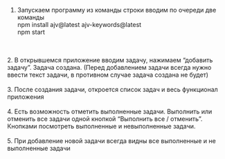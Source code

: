 1.	Запускаем программу из команды строки вводим по очереди две команды
	</br>
     npm install ajv@latest ajv-keywords@latest
  	</br>
    npm start
</br>
</br>
2.	В открывшемся приложение вводим задачу, нажимаем “добавить задачу”. Задача создана. (Перед добавлением задачи всегда нужно ввести текст задачи, в противном случае задача создана не будет)
</br>
</br>
3.	После создания задачи, откроется список задач и весь функционал приложения
</br>
</br>
4.	Есть возможность отметить выполненные задачи. Выполнить или отменить все задачи одной кнопкой “Выполнить все / отменить”. Кнопками посмотреть выполненные и невыполненные задачи.
</br>
</br>
5.	При добавление новой задачи всегда видны все выполненные и не выполненные задачи

 
 
